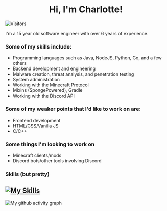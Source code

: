 <div align="center">
<h1>Hi, I'm Charlotte!</h1>
</div>

![Visitors](https://komarev.com/ghpvc/?username=chaarlottte&color=F5A9B8)

I'm a 15 year old software engineer with over 6 years of experience.

### Some of my skills include:
- Programming languages such as Java, NodeJS, Python, Go, and a few others
- Backend development and engineering
- Malware creation, threat analysis, and penetration testing
- System administration
- Working with the Minecraft Protocol
- Mixins (SpongePowered), Gradle
- Working with the Discord API

### Some of my weaker points that I'd like to work on are:
- Frontend development
- HTML/CSS/Vanilla JS
- C/C++

### Some things I'm looking to work on
- Minecraft clients/mods
- Discord bots/other tools involving Discord

### Skills (but pretty)
[![My Skills](https://skillicons.dev/icons?i=java,bash,cloudflare,discord,bots,express,go,gradle,linux,lua,mysql,py,sqlite,selenium&perline=7)](https://skillicons.dev)
---

![My github activity graph](https://activity-graph.herokuapp.com/graph?username=chaarlottte&theme=react-dark)
